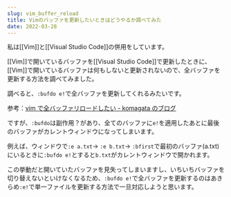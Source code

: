 ```yaml
---
slug: vim_buffer_reload
title: Vimのバッファを更新したいときはどうやるか調べてみた
date: 2022-03-28
---
```


私は[[Vim]]と[[Visual Studio Code]]の併用をしています。

[[Vim]]で開いているバッファを[[Visual Studio Code]]で更新したときに、[[Vim]]で開いているバッファは何もしないと更新されないので、全バッファを更新する方法を調べてみました。

調べると、`:bufdo e!`で全バッファを更新してくれるみたいです。

参考：[vim で全バッファリロードしたい \- komagata のブログ](https://docs.komagata.org/5291)

ですが、`:bufdo`は副作用？があり、全てのバッファに`e!`を適用したあとに最後のバッファがカレントウィンドウになってしまいます。

例えば、ウィンドウで`:e a.txt`→ `:e b.txt`→ `:bfirst`で最初のバッファ(a.txt)にいるときに`:bufdo e!`とすると`b.txt`がカレントウィンドウで開かれます。

この挙動だと開いていたバッファを見失ってしまいますし、いちいちバッファを切り替えないといけなくなるため、`:bufdo e!`で全バッファを更新するのはあきらめ`:e!`で単一ファイルを更新する方法で一旦対応しようと思います。
